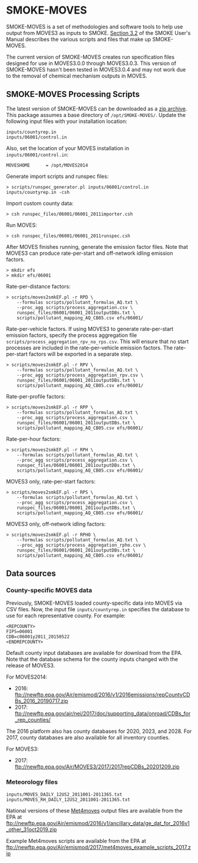 # SMOKE-MOVES

SMOKE-MOVES is a set of methodologies and software tools to help use output from MOVES3 as inputs to SMOKE. [Section 3.2](https://www.cmascenter.org/smoke/documentation/4.9/html/ch03s02.html) of the SMOKE User's Manual describes the various scripts and files that make up SMOKE-MOVES.

The current version of SMOKE-MOVES creates run specification files designed for use in MOVES3.0.0 through MOVES3.0.3. This version of SMOKE-MOVES hasn't been tested in MOVES3.0.4 and may not work due to the removal of chemical mechanism outputs in MOVES.

<!-- If you would like to download a package of SMOKE-MOVES scripts and inputs used in EPA's modeling platform, please visit the EPA's [Emissions Modeling Platforms](https://www.epa.gov/air-emissions-modeling/emissions-modeling-platforms) page.

For information on installing MOVES2014a on Linux, read the [wiki page](https://github.com/CEMPD/SMOKE-MOVES/wiki/Installing-MOVES2014a-on-Linux). -->

## SMOKE-MOVES Processing Scripts

The latest version of SMOKE-MOVES can be downloaded as a [zip archive](https://github.com/CEMPD/SMOKE-MOVES/archive/master.zip). This package assumes a base directory of `/opt/SMOKE-MOVES/`. Update the following input files with your installation location:

```
inputs/countyrep.in
inputs/06001/control.in
```

Also, set the location of your MOVES installation in `inputs/06001/control.in`:

`MOVESHOME      = /opt/MOVES2014`

Generate import scripts and runspec files:

`> scripts/runspec_generator.pl inputs/06001/control.in inputs/countyrep.in -csh`

Import custom county data:

`> csh runspec_files/06001/06001_2011importer.csh`

Run MOVES:

`> csh runspec_files/06001/06001_2011runspec.csh`

After MOVES finishes running, generate the emission factor files. Note that MOVES3 can produce rate-per-start and off-network idling emission factors.

```
> mkdir efs
> mkdir efs/06001
```

Rate-per-distance factors:

```
> scripts/moves2smkEF.pl -r RPD \
    --formulas scripts/pollutant_formulas_AQ.txt \
    --proc_agg scripts/process_aggregation.csv \
    runspec_files/06001/06001_2011outputDBs.txt \
    scripts/pollutant_mapping_AQ_CB05.csv efs/06001/
```

Rate-per-vehicle factors. If using MOVES3 to generate rate-per-start emission factors, specify the process aggregation file `scripts/process_aggregation_rpv_no_rps.csv`. This will ensure that no start processes are included in the rate-per-vehicle emission factors. The rate-per-start factors will be exported in a separate step.

```
> scripts/moves2smkEF.pl -r RPV \
    --formulas scripts/pollutant_formulas_AQ.txt \
    --proc_agg scripts/process_aggregation_rpv.csv \
    runspec_files/06001/06001_2011outputDBs.txt \
    scripts/pollutant_mapping_AQ_CB05.csv efs/06001/
```

Rate-per-profile factors:

```
> scripts/moves2smkEF.pl -r RPP \
    --formulas scripts/pollutant_formulas_AQ.txt \
    --proc_agg scripts/process_aggregation.csv \
    runspec_files/06001/06001_2011outputDBs.txt \
    scripts/pollutant_mapping_AQ_CB05.csv efs/06001/
```

Rate-per-hour factors:

```
> scripts/moves2smkEF.pl -r RPH \
    --formulas scripts/pollutant_formulas_AQ.txt \
    --proc_agg scripts/process_aggregation.csv \
    runspec_files/06001/06001_2011outputDBs.txt \
    scripts/pollutant_mapping_AQ_CB05.csv efs/06001/
```

MOVES3 only, rate-per-start factors:

```
> scripts/moves2smkEF.pl -r RPS \
    --formulas scripts/pollutant_formulas_AQ.txt \
    --proc_agg scripts/process_aggregation.csv \
    runspec_files/06001/06001_2011outputDBs.txt \
    scripts/pollutant_mapping_AQ_CB05.csv efs/06001/
```

MOVES3 only, off-network idling factors:

```
> scripts/moves2smkEF.pl -r RPHO \
    --formulas scripts/pollutant_formulas_AQ.txt \
    --proc_agg scripts/process_aggregation_rpho.csv \
    runspec_files/06001/06001_2011outputDBs.txt \
    scripts/pollutant_mapping_AQ_CB05.csv efs/06001/
```

## Data sources

### County-specific MOVES data

Previously, SMOKE-MOVES loaded county-specific data into MOVES via CSV files. Now, the input file `inputs/countyrep.in` specifies the database to use for each representative county. For example:

```
<REPCOUNTY>
FIPS=06001
CDB=c06001y2011_20150522
<ENDREPCOUNTY>
```

Default county input databases are available for download from the EPA. Note that the database schema for the county inputs changed with the release of MOVES3.

For MOVES2014:

- 2016: ftp://newftp.epa.gov/Air/emismod/2016/v1/2016emissions/repCountyCDBs_2016_20190717.zip
- 2017: ftp://newftp.epa.gov/air/nei/2017/doc/supporting_data/onroad/CDBs_for_rep_counties/

The 2016 platform also has county databases for 2020, 2023, and 2028. For 2017, county databases are also available for all inventory counties.

For MOVES3:
- 2017: ftp://newftp.epa.gov/Air/MOVES3/2017/2017repCDBs_20201209.zip

### Meteorology files

```
inputs/MOVES_DAILY_12US2_2011001-2011365.txt
inputs/MOVES_RH_DAILY_12US2_2011001-2011365.txt
```

National versions of these [Met4moves](https://www.cmascenter.org/smoke/documentation/4.8.1/html/ch06s07.html) output files are available from the EPA at ftp://newftp.epa.gov/Air/emismod/2016/v1/ancillary_data/ge_dat_for_2016v1_other_31oct2019.zip

Example Met4moves scripts are available from the EPA at ftp://newftp.epa.gov/Air/emismod/2017/met4moves_example_scripts_2017.zip
